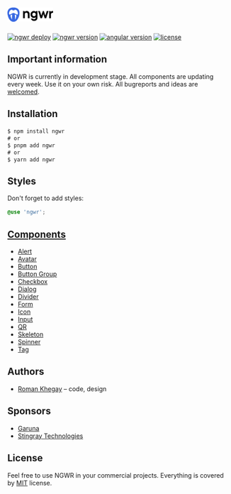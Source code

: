 # <img src="projects/showcase/public/images/logo.svg" alt="ngwr logo" height="32px">

[![ngwr deploy](https://img.shields.io/github/actions/workflow/status/thekhegay/ngwr/deploy.yml)](https://github.com/thekhegay/ngwr/actions/workflows/deploy.yml)
[![ngwr version](https://img.shields.io/github/package-json/v/thekhegay/ngwr?filename=projects%2Flib%2Fpackage.json&color=%23f51c6a)](https://www.npmjs.com/package/ngwr)
[![angular version](https://img.shields.io/npm/dependency-version/ngwr/peer/@angular/core)](https://www.npmjs.com/package/ngwr)
[![license](https://img.shields.io/npm/l/ngwr)](https://github.com/thekhegay/ngwr/blob/main/LICENSE)

## Important information
NGWR is currently in development stage. All components are updating every week. Use it on your own risk. All bugreports and ideas are [welcomed](https://github.com/thekhegay/ngwr/issues/new).

## Installation

```shell
$ npm install ngwr
# or
$ pnpm add ngwr
# or
$ yarn add ngwr
```

## Styles

Don't forget to add styles:
```scss
@use 'ngwr';
```

## [Components](https://ngwr.dev/docs/components)

- [Alert](https://ngwr.dev/docs/components/alert)
- [Avatar](https://ngwr.dev/docs/components/avatar)
- [Button](https://ngwr.dev/docs/components/button)
- [Button Group](https://ngwr.dev/docs/components/button-group)
- [Checkbox](https://ngwr.dev/docs/components/checkbox)
- [Dialog](https://ngwr.dev/docs/components/dialog)
- [Divider](https://ngwr.dev/docs/components/divider)
- [Form](https://ngwr.dev/docs/components/form)
- [Icon](https://ngwr.dev/docs/components/icon)
- [Input](https://ngwr.dev/docs/components/input)
- [QR](https://ngwr.dev/docs/components/qr)
- [Skeleton](https://ngwr.dev/docs/components/skeleton)
- [Spinner](https://ngwr.dev/docs/components/spinner)
- [Tag](https://ngwr.dev/docs/components/tag)

## Authors
- [Roman Khegay](https://github.com/thekhegay) – code, design

## Sponsors
- [Garuna](https://garuna.dev/)
- [Stingray Technologies](https://stingray-mobile.ru/)

## License
Feel free to use NGWR in your commercial projects. Everything is covered by [MIT](/LICENSE) license.

